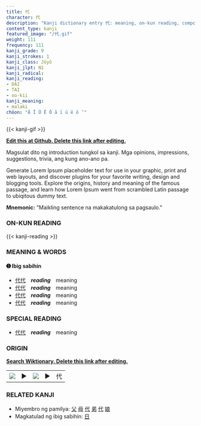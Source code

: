 ```yaml
---
title: 代
character: 代
description: "Kanji dictionary entry 代: meaning, on-kun reading, compounds, origin, related kanji"
content_type: kanji
featured_image: "/代.gif"
weight: 111
frequency: 111
kanji_grade: 9
kanji_strokes: 1
kanji_class: Jōyō
kanji_jlpt: N1
kanji_radical: 
kanji_reading: 
- DAI
- TAI
- oo-kii
kanji_meaning:
- malaki
chōon: "Ā Ī Ū Ē Ō ā ī ū ē ō ’"
---
```

[//]: # (Don't edit the line below. Kanji animated GIF code is automatically generated.)
{{< kanji-gif >}}

[//]: # (Edit below this line.)

**[Edit this at Github. Delete this link after editing.](https://github.com/tim0g/tim/tree/main/content/kanji/代/index.md)**

Magsulat dito ng introduction tungkol sa kanji. Mga opinions, impressions, suggestions, trivia, ang kung ano-ano pa.

Generate Lorem Ipsum placeholder text for use in your graphic, print and web layouts, and discover plugins for your favorite writing, design and blogging tools. Explore the origins, history and meaning of the famous passage, and learn how Lorem Ipsum went from scrambled Latin passage to ubiqitous dummy text.
 
**Mnemonic:** "Maikling sentence na makakatulong sa pagsaulo."

### ON-KUN READING

[//]: # (Don't edit the line below. ON-KUN READING code is automatically generated.)
{{< kanji-reading >}}

### MEANING & WORDS

#### ➊ **Ibig sabihin**
  - [代](../代)[代](../代)　***reading***　meaning
  - [代](../代)[代](../代)　***reading***　meaning
  - [代](../代)[代](../代)　***reading***　meaning
  - [代](../代)[代](../代)　***reading***　meaning

### SPECIAL READING
  - [代](../代)[代](../代)　***reading***　meaning

### ORIGIN

**[Search Wiktionary. Delete this link after editing.](https://wiktionary.org/wiki/代)**
<table class="kanji-table"><tr><td>
<img src="60px-代-bronze.svg.png">
</td><td>▶</td><td>
<img src="60px-代-oracle.svg.png">
</td><td>▶</td>
<td class="kanji-origin">代</td>
</tr></table>

### RELATED KANJI
- Miyembro ng pamilya: [父](../父) [母](../母) [代](../代) [弟](../弟) [代](../代) [娘](../娘)
- Magkatulad ng ibig sabihin: [日](../日)
